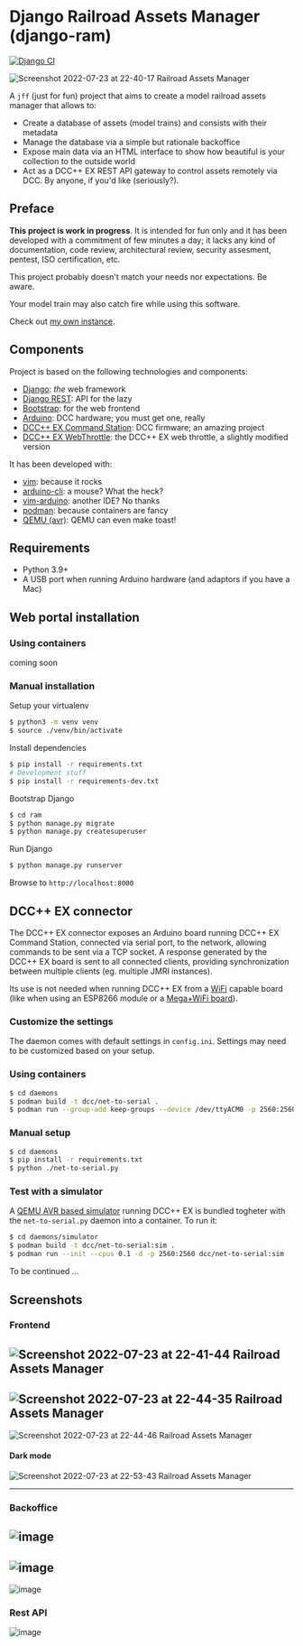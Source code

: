 # Django Railroad Assets Manager (django-ram)

[![Django CI](https://github.com/daniviga/django-rma/actions/workflows/django.yml/badge.svg)](https://github.com/daniviga/django-rma/actions/workflows/django.yml)

![Screenshot 2022-07-23 at 22-40-17 Railroad Assets Manager](https://user-images.githubusercontent.com/1818657/180622177-a4bba00e-47da-42b3-a7f6-b24773e69936.png)

A `jff` (just for fun) project that aims to create a
model railroad assets manager that allows to:

- Create a database of assets (model trains) and consists with their metadata
- Manage the database via a simple but rationale backoffice
- Expose main data via an HTML interface to show how beautiful is your collection
  to the outside world
- Act as a DCC++ EX REST API gateway to control assets remotely via DCC.
  By anyone, if you'd like (seriously?).

## Preface

**This project is work in progress**. It is intended for fun only and
it has been developed with a commitment of few minutes a day;
it lacks any kind of documentation, code review, architectural review,
security assesment, pentest, ISO certification, etc.

This project probably doesn't match your needs nor expectations. Be aware.

Your model train may also catch fire while using this software.

Check out [my own instance](https://daniele.mynarrowgauge.org).

## Components

Project is based on the following technologies and components:

- [Django](https://www.djangoproject.com/): *the* web framework
- [Django REST](https://www.django-rest-framework.org/): API for the lazy
- [Bootstrap](https://getbootstrap.com/): for the web frontend
- [Arduino](https://arduino.cc): DCC hardware; you must get one, really
- [DCC++ EX Command Station](https://dcc-ex.com/): DCC firmware; an amazing project
- [DCC++ EX WebThrottle](https://github.com/DCC-EX/WebThrottle-EX): the DCC++ EX web throttle, a slightly modified version

It has been developed with:

- [vim](https://www.vim.org/): because it rocks
- [arduino-cli](https://github.com/arduino/arduino-cli/): a mouse? What the heck?
- [vim-arduino](https://github.com/stevearc/vim-arduino): another IDE? No thanks
- [podman](https://podman.io/): because containers are fancy
- [QEMU (avr)](https://qemu-project.gitlab.io/qemu/system/target-avr.html): QEMU can even make toast!


## Requirements

- Python 3.9+
- A USB port when running Arduino hardware (and adaptors if you have a Mac)

## Web portal installation

### Using containers

coming soon

### Manual installation

Setup your virtualenv

```bash
$ python3 -m venv venv
$ source ./venv/bin/activate
```

Install dependencies

```bash
$ pip install -r requirements.txt
# Development stuff
$ pip install -r requirements-dev.txt
```

Bootstrap Django

```bash
$ cd ram
$ python manage.py migrate
$ python manage.py createsuperuser
```

Run Django

```bash
$ python manage.py runserver
```

Browse to `http://localhost:8000`


## DCC++ EX connector

The DCC++ EX connector exposes an Arduino board running DCC++ EX Command Station,
connected via serial port, to the network, allowing commands to be sent via a
TCP socket. A response generated by the DCC++ EX board is sent to all connected clients,
providing synchronization between multiple clients (eg. multiple JMRI instances).

Its use is not needed when running DCC++ EX from a [WiFi](https://dcc-ex.com/get-started/wifi-setup.html) capable board (like when
using an ESP8266 module or a [Mega+WiFi board](https://dcc-ex.com/advanced-setup/supported-microcontrollers/wifi-mega.html)).

### Customize the settings

The daemon comes with default settings in `config.ini`.
Settings may need to be customized based on your setup.


### Using containers

```bash
$ cd daemons
$ podman build -t dcc/net-to-serial .
$ podman run --group-add keep-groups --device /dev/ttyACM0 -p 2560:2560 dcc/net-to-serial
```

### Manual setup

```bash
$ cd daemons
$ pip install -r requirements.txt
$ python ./net-to-serial.py
```

### Test with a simulator

A [QEMU AVR based simulator](daemons/simulator/README.md) running DCC++ EX is bundled togheter with the `net-to-serial.py`
daemon into a container. To run it:

```bash
$ cd daemons/simulator
$ podman build -t dcc/net-to-serial:sim .
$ podman run --init --cpus 0.1 -d -p 2560:2560 dcc/net-to-serial:sim
```

To be continued ...

## Screenshots

### Frontend
![Screenshot 2022-07-23 at 22-41-44 Railroad Assets Manager](https://user-images.githubusercontent.com/1818657/180622406-760774a9-f028-44fc-b332-fa74e43307df.png)
---
![Screenshot 2022-07-23 at 22-44-35 Railroad Assets Manager](https://user-images.githubusercontent.com/1818657/180622342-40586d75-239a-400c-93a1-1cb9583a7d17.png)
---
![Screenshot 2022-07-23 at 22-44-46 Railroad Assets Manager](https://user-images.githubusercontent.com/1818657/180622321-1ab76440-9c6e-4667-9247-dbbcf6c6055c.png)

#### Dark mode

![Screenshot 2022-07-23 at 22-53-43 Railroad Assets Manager](https://user-images.githubusercontent.com/1818657/180622629-65d81eaf-cca4-4f44-b39b-3b0077b43a34.png)

---



### Backoffice

![image](https://user-images.githubusercontent.com/1818657/175789937-3e4970a2-b37d-44c3-8605-62dabe209c65.png)
---
![image](https://user-images.githubusercontent.com/1818657/175789946-d7ce882c-1ba6-49b2-8e0a-1144e5c6bc35.png)
---
![image](https://user-images.githubusercontent.com/1818657/175789954-0735a4ea-bcaf-4a45-adbc-64105091b051.png)

### Rest API

![image](https://user-images.githubusercontent.com/1818657/180622471-ade06c84-c73b-41d5-a2a7-02a95b2ffc02.png)





